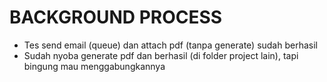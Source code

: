 # BACKGROUND PROCESS

* Tes send email (queue) dan attach pdf (tanpa generate) sudah berhasil
* Sudah nyoba generate pdf dan berhasil (di folder project lain), tapi bingung mau menggabungkannya